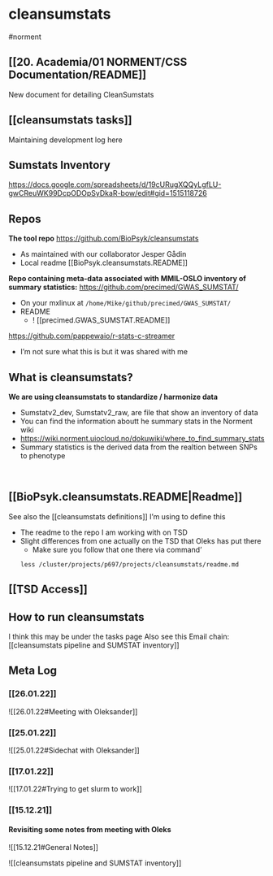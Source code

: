 # cleansumstats
#norment 

## [[20. Academia/01 NORMENT/CSS Documentation/README]]
New document for detailing CleanSumstats 

## [[cleansumstats tasks]]
Maintaining development log here

## Sumstats Inventory
https://docs.google.com/spreadsheets/d/19cURugXQQyLgfLU-gwCReuWK99DcpODOpSyDkaR-bow/edit#gid=1515118726

## Repos
**The tool repo** 
https://github.com/BioPsyk/cleansumstats
- As maintained with our collaborator Jesper Gådin
- Local readme [[BioPsyk.cleansumstats.README]]


**Repo containing meta-data associated with MMIL-OSLO inventory of summary statistics:** 
https://github.com/precimed/GWAS_SUMSTAT/
- On your mxlinux at `/home/Mike/github/precimed/GWAS_SUMSTAT/`
- README
	- ! [[precimed.GWAS_SUMSTAT.README]]


https://github.com/pappewaio/r-stats-c-streamer
- I’m not sure what this is but it was shared with me


## What is cleansumstats?
**We are using cleansumstats to standardize / harmonize data**
- Sumstatv2_dev, Sumstatv2_raw, are file that show an inventory of data 
- You can find the information aboutt he summary stats in the Norment wiki
- https://wiki.norment.uiocloud.no/dokuwiki/where_to_find_summary_stats
- Summary statistics is the derived data from the realtion between SNPs to phenotype

​​

## [[BioPsyk.cleansumstats.README|Readme]]
See also the [[cleansumstats definitions]] I’m using to define this
- The readme to the repo I am working with on TSD
- Slight differences from one actually on the TSD that Oleks has put there
	- Make sure you follow that one there via command’
	 ``` shell 
	 less /cluster/projects/p697/projects/cleansumstats/readme.md
	 ```
	 
## [[TSD Access]]

## How to run cleansumstats
I think this may be under the tasks page
Also see this Email chain: 
[[cleansumstats pipeline and SUMSTAT inventory]]

## Meta Log
### [[26.01.22]]
![[26.01.22#Meeting with Oleksander]]

### [[25.01.22]] 
![[25.01.22#Sidechat with Oleksander]]

### [[17.01.22]]
![[17.01.22#Trying to get slurm to work]]
###  [[15.12.21]]
#### Revisiting some notes from meeting with Oleks
![[15.12.21#General Notes]]

 ![[cleansumstats pipeline and SUMSTAT inventory]]